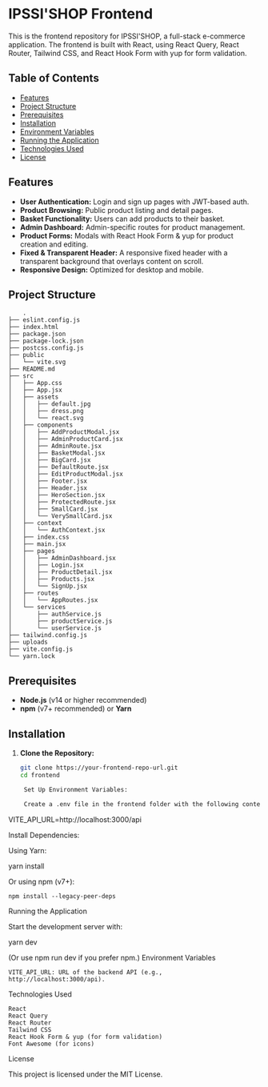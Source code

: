 
# IPSSI'SHOP Frontend

This is the frontend repository for IPSSI'SHOP, a full-stack e-commerce application. The frontend is built with React, using React Query, React Router, Tailwind CSS, and React Hook Form with yup for form validation.

## Table of Contents

- [Features](#features)
- [Project Structure](#project-structure)
- [Prerequisites](#prerequisites)
- [Installation](#installation)
- [Environment Variables](#environment-variables)
- [Running the Application](#running-the-application)
- [Technologies Used](#technologies-used)
- [License](#license)

## Features

- **User Authentication:** Login and sign up pages with JWT-based auth.
- **Product Browsing:** Public product listing and detail pages.
- **Basket Functionality:** Users can add products to their basket.
- **Admin Dashboard:** Admin-specific routes for product management.
- **Product Forms:** Modals with React Hook Form & yup for product creation and editing.
- **Fixed & Transparent Header:** A responsive fixed header with a transparent background that overlays content on scroll.
- **Responsive Design:** Optimized for desktop and mobile.

## Project Structure

        .
    ├── eslint.config.js
    ├── index.html
    ├── package.json
    ├── package-lock.json
    ├── postcss.config.js
    ├── public
    │   └── vite.svg
    ├── README.md
    ├── src
    │   ├── App.css
    │   ├── App.jsx
    │   ├── assets
    │   │   ├── default.jpg
    │   │   ├── dress.png
    │   │   └── react.svg
    │   ├── components
    │   │   ├── AddProductModal.jsx
    │   │   ├── AdminProductCard.jsx
    │   │   ├── AdminRoute.jsx
    │   │   ├── BasketModal.jsx
    │   │   ├── BigCard.jsx
    │   │   ├── DefaultRoute.jsx
    │   │   ├── EditProductModal.jsx
    │   │   ├── Footer.jsx
    │   │   ├── Header.jsx
    │   │   ├── HeroSection.jsx
    │   │   ├── ProtectedRoute.jsx
    │   │   ├── SmallCard.jsx
    │   │   └── VerySmallCard.jsx
    │   ├── context
    │   │   └── AuthContext.jsx
    │   ├── index.css
    │   ├── main.jsx
    │   ├── pages
    │   │   ├── AdminDashboard.jsx
    │   │   ├── Login.jsx
    │   │   ├── ProductDetail.jsx
    │   │   ├── Products.jsx
    │   │   └── SignUp.jsx
    │   ├── routes
    │   │   └── AppRoutes.jsx
    │   └── services
    │       ├── authService.js
    │       ├── productService.js
    │       └── userService.js
    ├── tailwind.config.js
    ├── uploads
    ├── vite.config.js
    └── yarn.lock




## Prerequisites

- **Node.js** (v14 or higher recommended)
- **npm** (v7+ recommended) or **Yarn**

## Installation

1. **Clone the Repository:**

   ```bash
   git clone https://your-frontend-repo-url.git
   cd frontend

    Set Up Environment Variables:

    Create a .env file in the frontend folder with the following content:

VITE_API_URL=http://localhost:3000/api

Install Dependencies:

Using Yarn:

yarn install

Or using npm (v7+):

    npm install --legacy-peer-deps

Running the Application

Start the development server with:

yarn dev

(Or use npm run dev if you prefer npm.)
Environment Variables

    VITE_API_URL: URL of the backend API (e.g., http://localhost:3000/api).

Technologies Used

    React
    React Query
    React Router
    Tailwind CSS
    React Hook Form & yup (for form validation)
    Font Awesome (for icons)

License

This project is licensed under the MIT License.